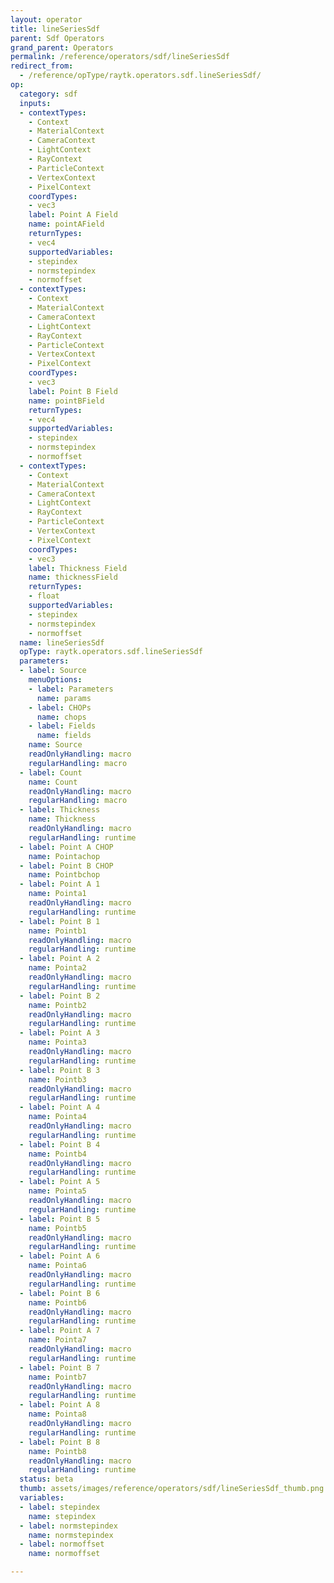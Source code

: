 ```yaml
---
layout: operator
title: lineSeriesSdf
parent: Sdf Operators
grand_parent: Operators
permalink: /reference/operators/sdf/lineSeriesSdf
redirect_from:
  - /reference/opType/raytk.operators.sdf.lineSeriesSdf/
op:
  category: sdf
  inputs:
  - contextTypes:
    - Context
    - MaterialContext
    - CameraContext
    - LightContext
    - RayContext
    - ParticleContext
    - VertexContext
    - PixelContext
    coordTypes:
    - vec3
    label: Point A Field
    name: pointAField
    returnTypes:
    - vec4
    supportedVariables:
    - stepindex
    - normstepindex
    - normoffset
  - contextTypes:
    - Context
    - MaterialContext
    - CameraContext
    - LightContext
    - RayContext
    - ParticleContext
    - VertexContext
    - PixelContext
    coordTypes:
    - vec3
    label: Point B Field
    name: pointBField
    returnTypes:
    - vec4
    supportedVariables:
    - stepindex
    - normstepindex
    - normoffset
  - contextTypes:
    - Context
    - MaterialContext
    - CameraContext
    - LightContext
    - RayContext
    - ParticleContext
    - VertexContext
    - PixelContext
    coordTypes:
    - vec3
    label: Thickness Field
    name: thicknessField
    returnTypes:
    - float
    supportedVariables:
    - stepindex
    - normstepindex
    - normoffset
  name: lineSeriesSdf
  opType: raytk.operators.sdf.lineSeriesSdf
  parameters:
  - label: Source
    menuOptions:
    - label: Parameters
      name: params
    - label: CHOPs
      name: chops
    - label: Fields
      name: fields
    name: Source
    readOnlyHandling: macro
    regularHandling: macro
  - label: Count
    name: Count
    readOnlyHandling: macro
    regularHandling: macro
  - label: Thickness
    name: Thickness
    readOnlyHandling: macro
    regularHandling: runtime
  - label: Point A CHOP
    name: Pointachop
  - label: Point B CHOP
    name: Pointbchop
  - label: Point A 1
    name: Pointa1
    readOnlyHandling: macro
    regularHandling: runtime
  - label: Point B 1
    name: Pointb1
    readOnlyHandling: macro
    regularHandling: runtime
  - label: Point A 2
    name: Pointa2
    readOnlyHandling: macro
    regularHandling: runtime
  - label: Point B 2
    name: Pointb2
    readOnlyHandling: macro
    regularHandling: runtime
  - label: Point A 3
    name: Pointa3
    readOnlyHandling: macro
    regularHandling: runtime
  - label: Point B 3
    name: Pointb3
    readOnlyHandling: macro
    regularHandling: runtime
  - label: Point A 4
    name: Pointa4
    readOnlyHandling: macro
    regularHandling: runtime
  - label: Point B 4
    name: Pointb4
    readOnlyHandling: macro
    regularHandling: runtime
  - label: Point A 5
    name: Pointa5
    readOnlyHandling: macro
    regularHandling: runtime
  - label: Point B 5
    name: Pointb5
    readOnlyHandling: macro
    regularHandling: runtime
  - label: Point A 6
    name: Pointa6
    readOnlyHandling: macro
    regularHandling: runtime
  - label: Point B 6
    name: Pointb6
    readOnlyHandling: macro
    regularHandling: runtime
  - label: Point A 7
    name: Pointa7
    readOnlyHandling: macro
    regularHandling: runtime
  - label: Point B 7
    name: Pointb7
    readOnlyHandling: macro
    regularHandling: runtime
  - label: Point A 8
    name: Pointa8
    readOnlyHandling: macro
    regularHandling: runtime
  - label: Point B 8
    name: Pointb8
    readOnlyHandling: macro
    regularHandling: runtime
  status: beta
  thumb: assets/images/reference/operators/sdf/lineSeriesSdf_thumb.png
  variables:
  - label: stepindex
    name: stepindex
  - label: normstepindex
    name: normstepindex
  - label: normoffset
    name: normoffset

---
```

